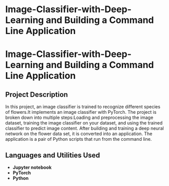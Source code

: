 # Image-Classifier-with-Deep-Learning and Building a Command Line Application

<h1>  Image-Classifier-with-Deep-Learning and Building a Command Line Application  </h1>



<h2> Project Description</h2>
In this project, an image classifier is trained to recognize different species of flowers.It implements an image classifier with PyTorch. The project is broken down into multiple steps:Loading and preprocessing the image dataset, training the image classifier on your dataset, and using the trained classifier to predict image content. After building and training a deep neural network on the flower data set, it is converted into an application. The application is a pair of Python scripts that run from the command line. 
<br />


<h2>Languages and Utilities Used</h2>

- <b>Jupyter notebook</b> 
- <b>PyTorch</b>
- <b>Python</b>





<!--
 ```diff
- text in red
+ text in green
! text in orange
# text in gray
@@ text in purple (and bold)@@
```
--!>
